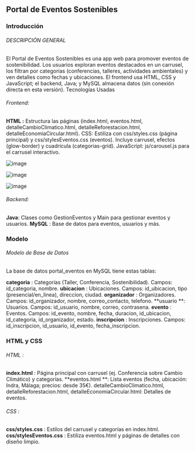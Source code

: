 ##  Portal de Eventos Sostenibles
### Introducción
###### DESCRIPCIÓN GENERAL
El Portal de Eventos Sostenibles es una app web para promover eventos de sostenibilidad. Los usuarios exploran eventos destacados en un carrusel, los filtran por categorías (conferencias, talleres, actividades ambientales) y ven detalles como fechas y ubicaciones. El frontend usa HTML, CSS y JavaScript; el backend, Java; y MySQL almacena datos (sin conexión directa en esta versión).
Tecnologías Usadas

###### Frontend:
**HTML :** Estructura las páginas (index.html, eventos.html, detalleCambioClimatico.html, detalleReforestacion.html, detalleEconomiaCircular.html).
CSS: Estiliza con css/styles.css (página principal) y css/stylesEventos.css (eventos). Incluye carrusel, efectos (glow-border) y cuadrícula (categorias-grid).
JavaScript: js/carousel.js para el carrusel interactivo.

![image](https://github.com/user-attachments/assets/c721f9b3-06e7-484f-80b2-0ee348094e7e)

![image](https://github.com/user-attachments/assets/d7a45057-4f04-4882-9e96-497bd0c747b0)

![image](https://github.com/user-attachments/assets/d0072d53-1437-40e2-bc3c-c314e3f2998e)



###### Backend:
**Java**: Clases como GestionEventos y Main para gestionar eventos y usuarios.
**MySQL** : Base de datos para eventos, usuarios y más.

### Modelo
###### Modelo de Base de Datos
La base de datos portal_eventos en MySQL tiene estas tablas:

**categoria** : Categorías (Taller, Conferencia, Sostenibilidad). Campos: id_categoria, nombre.
**ubicacion** : Ubicaciones. Campos: id_ubicacion, tipo (presencial/en_linea), direccion, ciudad.
**organizador** : Organizadores. Campos: id_organizador, nombre, correo_contacto, telefono.
**usuario **: Usuarios. Campos: id_usuario, nombre, correo, contrasena.
**evento** : Eventos. Campos: id_evento, nombre, fecha, duracion, id_ubicacion, id_categoria, id_organizador, estado.
**inscripcion** : Inscripciones. Campos: id_inscripcion, id_usuario, id_evento, fecha_inscripcion.

### HTML y CSS

###### HTML :
**index.html** : Página principal con carrusel (ej. Conferencia sobre Cambio Climático) y categorías.
**eventos.html **: Lista eventos (fecha, ubicación: Indra, Málaga; precios: desde 35€).
detalleCambioClimatico.html, detalleReforestacion.html, detalleEconomiaCircular.html: Detalles de eventos.


###### CSS :
**css/styles.css** : Estilos del carrusel y categorías en index.html.
**css/stylesEventos.css** : Estiliza eventos.html y páginas de detalles con diseño limpio.
